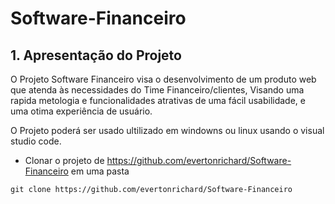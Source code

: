 # Software-Financeiro

## 1. Apresentação do Projeto

O Projeto Software Financeiro visa o desenvolvimento de um produto web que atenda às necessidades do Time Financeiro/clientes, Visando uma rapida metologia e funcionalidades atrativas de uma fácil usabilidade, e uma otima experiência de usuário.


O Projeto poderá ser usado ultilizado em windowns ou linux usando o visual studio code.

- Clonar o projeto de https://github.com/evertonrichard/Software-Financeiro em uma pasta
```
git clone https://github.com/evertonrichard/Software-Financeiro
```
